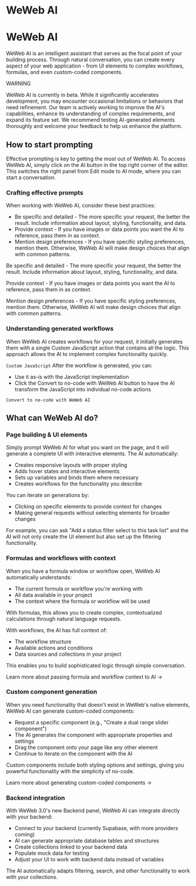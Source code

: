 # WeWeb AI ​


# WeWeb AI ​

WeWeb AI is an intelligent assistant that serves as the focal point of your building process. Through natural conversation, you can create every aspect of your web application - from UI elements to complex workflows, formulas, and even custom-coded components.

WARNING

WeWeb AI is currently in beta. While it significantly accelerates development, you may encounter occasional limitations or behaviors that need refinement. Our team is actively working to improve the AI's capabilities, enhance its understanding of complex requirements, and expand its feature set. We recommend testing AI-generated elements thoroughly and welcome your feedback to help us enhance the platform.


## How to start prompting ​

Effective prompting is key to getting the most out of WeWeb AI. To access WeWeb AI, simply click on the AI button in the top right corner of the editor. This switches the right panel from Edit mode to AI mode, where you can start a conversation.


### Crafting effective prompts ​

When working with WeWeb AI, consider these best practices:

- Be specific and detailed - The more specific your request, the better the result. Include information about layout, styling, functionality, and data.
- Provide context - If you have images or data points you want the AI to reference, pass them in as context.
- Mention design preferences - If you have specific styling preferences, mention them. Otherwise, WeWeb AI will make design choices that align with common patterns.

Be specific and detailed - The more specific your request, the better the result. Include information about layout, styling, functionality, and data.

Provide context - If you have images or data points you want the AI to reference, pass them in as context.

Mention design preferences - If you have specific styling preferences, mention them. Otherwise, WeWeb AI will make design choices that align with common patterns.


### Understanding generated workflows ​

When WeWeb AI creates workflows for your request, it initially generates them with a single Custom JavaScript action that contains all the logic. This approach allows the AI to implement complex functionality quickly.

`Custom JavaScript`
After the workflow is generated, you can:

- Use it as-is with the JavaScript implementation
- Click the Convert to no-code with WeWeb AI button to have the AI transform the JavaScript into individual no-code actions

`Convert to no-code with WeWeb AI`

## What can WeWeb AI do? ​


### Page building & UI elements ​

Simply prompt WeWeb AI for what you want on the page, and it will generate a complete UI with interactive elements. The AI automatically:

- Creates responsive layouts with proper styling
- Adds hover states and interactive elements
- Sets up variables and binds them where necessary
- Creates workflows for the functionality you describe

You can iterate on generations by:

- Clicking on specific elements to provide context for changes
- Making general requests without selecting elements for broader changes

For example, you can ask "Add a status filter select to this task list" and the AI will not only create the UI element but also set up the filtering functionality.


### Formulas and workflows with context ​

When you have a formula window or workflow open, WeWeb AI automatically understands:

- The current formula or workflow you're working with
- All data available in your project
- The context where the formula or workflow will be used

With formulas, this allows you to create complex, contextualized calculations through natural language requests.

With workflows, the AI has full context of:

- The workflow structure
- Available actions and conditions
- Data sources and collections in your project

This enables you to build sophisticated logic through simple conversation.

Learn more about passing formula and workflow context to AI →


### Custom component generation ​

When you need functionality that doesn't exist in WeWeb's native elements, WeWeb AI can generate custom-coded components:

- Request a specific component (e.g., "Create a dual range slider component")
- The AI generates the component with appropriate properties and settings
- Drag the component onto your page like any other element
- Continue to iterate on the component with the AI

Custom components include both styling options and settings, giving you powerful functionality with the simplicity of no-code.

Learn more about generating custom-coded components →


### Backend integration ​

With WeWeb 3.0's new Backend panel, WeWeb AI can integrate directly with your backend:

- Connect to your backend (currently Supabase, with more providers coming)
- AI can generate appropriate database tables and structures
- Create collections linked to your backend data
- Populate mock data for testing
- Adjust your UI to work with backend data instead of variables

The AI automatically adapts filtering, search, and other functionality to work with your collections.

